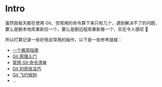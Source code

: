 # Intro

虽然我每天都在使用 Git，但常用的命令算下来只有几个，遇到解决不了的问题，要么是删本地库重新拉一个，要么是删远程库重新推一个，实在令人感叹 🙈

所以打算记录一些好用且常用的操作，以下是一些参考链接：

- [一个极简指南](https://rogerdudler.github.io/git-guide/index.zh.html)
- [Git 原理入门](https://www.ruanyifeng.com/blog/2018/10/git-internals.html)
- [常用 Git 命令清单](https://www.ruanyifeng.com/blog/2015/12/git-cheat-sheet.html)
- [Git 的奇技淫巧](https://github.com/521xueweihan/git-tips)
- [Git 飞行规则](https://github.com/k88hudson/git-flight-rules/blob/master/README_zh-CN.md)
- ...